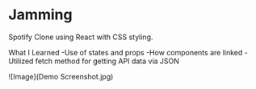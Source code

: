 # Jamming
Spotify Clone using React with CSS styling. 


What I Learned
-Use of states and props
-How components are linked
-Utilized fetch method for getting API data via JSON

![Image](Demo Screenshot.jpg)
